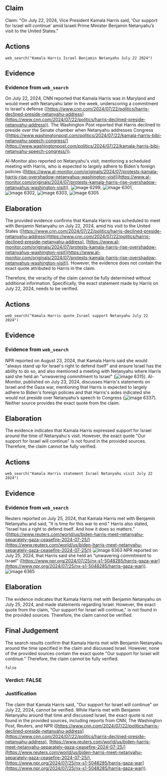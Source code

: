 ## Claim
Claim: "On July 22, 2024, Vice President Kamala Harris said, 'Our support for Israel will continue' amid Israeli Prime Minister Benjamin Netanyahu’s visit to the United States."

## Actions
```
web_search("Kamala Harris Israel Benjamin Netanyahu July 22 2024")
```

## Evidence
### Evidence from `web_search`
On July 22, 2024, CNN reported that Kamala Harris was in Maryland and would meet with Netanyahu later in the week, underscoring a commitment to Israel's defense ([https://www.cnn.com/2024/07/22/politics/harris-declined-preside-netanyahu-address](https://www.cnn.com/2024/07/22/politics/harris-declined-preside-netanyahu-address)). The Washington Post reported that Harris declined to preside over the Senate chamber when Netanyahu addresses Congress ([https://www.washingtonpost.com/politics/2024/07/22/kamala-harris-bibi-netanyahu-speech-congress/](https://www.washingtonpost.com/politics/2024/07/22/kamala-harris-bibi-netanyahu-speech-congress/)).

Al-Monitor also reported on Netanyahu's visit, mentioning a scheduled meeting with Harris, who is expected to largely adhere to Biden's foreign policies ([https://www.al-monitor.com/originals/2024/07/protests-kamala-harris-rise-overshadow-netanyahus-washington-visit](https://www.al-monitor.com/originals/2024/07/protests-kamala-harris-rise-overshadow-netanyahus-washington-visit)). ![image 6299](media/2025-08-29_19-47-1756496867-846704.jpg), ![image 6301](media/2025-08-29_19-47-1756496873-233472.jpg), ![image 6302](media/2025-08-29_19-47-1756496873-601290.jpg), ![image 6303](media/2025-08-29_19-47-1756496873-720188.jpg), ![image 6305](media/2025-08-29_19-47-1756496873-979876.jpg)


## Elaboration
The provided evidence confirms that Kamala Harris was scheduled to meet with Benjamin Netanyahu on July 22, 2024, amid his visit to the United States ([https://www.cnn.com/2024/07/22/politics/harris-declined-preside-netanyahu-address](https://www.cnn.com/2024/07/22/politics/harris-declined-preside-netanyahu-address), [https://www.al-monitor.com/originals/2024/07/protests-kamala-harris-rise-overshadow-netanyahus-washington-visit](https://www.al-monitor.com/originals/2024/07/protests-kamala-harris-rise-overshadow-netanyahus-washington-visit)). However, the evidence does not contain the exact quote attributed to Harris in the claim.

Therefore, the veracity of the claim cannot be fully determined without additional information. Specifically, the exact statement made by Harris on July 22, 2024, needs to be verified.


## Actions
```
web_search("Kamala Harris quote Israel support Netanyahu July 22 2024")
```

## Evidence
### Evidence from `web_search`
NPR reported on August 23, 2024, that Kamala Harris said she would "always stand up for Israel's right to defend itself" and ensure Israel has the ability to do so, and also mentioned a meeting with Netanyahu where Harris said she held an "unwavering commitment to Israel" (![image 6315](media/2025-08-29_19-48-1756496889-491364.jpg)). Al-Monitor, published on July 23, 2024, discusses Harris's statements on Israel and the Gaza war, mentioning that Harris is expected to largely adhere to Biden's foreign policies and that Harris's aides indicated she would not preside over Netanyahu’s speech to Congress (![image 6337](media/2025-08-29_19-48-1756496901-116963.jpg)). Neither source provides the exact quote from the claim.


## Elaboration
The evidence indicates that Kamala Harris expressed support for Israel around the time of Netanyahu's visit. However, the exact quote "Our support for Israel will continue" is not found in the provided sources. Therefore, the claim cannot be fully verified.


## Actions
```
web_search("Kamala Harris statement Israel Netanyahu visit July 22 2024")
```

## Evidence
### Evidence from `web_search`
Reuters reported on July 25, 2024, that Kamala Harris met with Benjamin Netanyahu and said, "It is time for this war to end." Harris also stated, "Israel has a right to defend itself. And how it does so matters." ([https://www.reuters.com/world/us/biden-harris-meet-netanyahu-separately-gaza-ceasefire-2024-07-25/](https://www.reuters.com/world/us/biden-harris-meet-netanyahu-separately-gaza-ceasefire-2024-07-25/)) ![image 6363](media/2025-08-29_19-48-1756496932-903160.jpg) NPR reported on July 25, 2024, that Harris said she held an “unwavering commitment to Israel” ([https://www.npr.org/2024/07/25/nx-s1-5048285/harris-gaza-war](https://www.npr.org/2024/07/25/nx-s1-5048285/harris-gaza-war)). ![image 6365](media/2025-08-29_19-48-1756496938-427172.jpg)


## Elaboration
The evidence indicates that Kamala Harris met with Benjamin Netanyahu on July 25, 2024, and made statements regarding Israel. However, the exact quote from the claim, "Our support for Israel will continue," is not found in the provided sources. Therefore, the claim cannot be verified.


## Final Judgement
The search results confirm that Kamala Harris met with Benjamin Netanyahu around the time specified in the claim and discussed Israel. However, none of the provided sources contain the exact quote "Our support for Israel will continue." Therefore, the claim cannot be fully verified.

`false`


### Verdict: FALSE

### Justification
The claim that Kamala Harris said, "Our support for Israel will continue" on July 22, 2024, cannot be verified. While Harris met with Benjamin Netanyahu around that time and discussed Israel, the exact quote is not found in the provided sources, including reports from CNN, The Washington Post, Reuters, and NPR ([https://www.cnn.com/2024/07/22/politics/harris-declined-preside-netanyahu-address](https://www.cnn.com/2024/07/22/politics/harris-declined-preside-netanyahu-address), [https://www.reuters.com/world/us/biden-harris-meet-netanyahu-separately-gaza-ceasefire-2024-07-25/](https://www.reuters.com/world/us/biden-harris-meet-netanyahu-separately-gaza-ceasefire-2024-07-25/), [https://www.npr.org/2024/07/25/nx-s1-5048285/harris-gaza-war](https://www.npr.org/2024/07/25/nx-s1-5048285/harris-gaza-war)).
